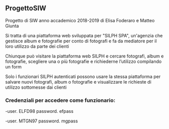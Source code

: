 ## ProgettoSIW
Progetto di SIW anno accademico 2018-2019 di Elisa Foderaro e Matteo Giunta

Si tratta di una piattaforma web sviluppata per "SILPH SPA", un'agenzia che gestisce album e fotografie per conto di fotografi e fa da mediatore per il loro utilizzo da parte dei clienti

Chiunque può visitare la piattaforma web SILPH e cercare fotografi, album e fotografie, scegliere una o più fotografie e richiederne l’utilizzo compilando un form

Solo i funzionari SILPH autenticati possono usare la stessa piattaforma per salvare nuovi fotografi, album o fotografie e visualizzare le richieste di utilizzo sottomesse dai clienti

### Credenziali per accedere come funzionario:

-user. ELFD98 password. efpass

-user. MTGN97 password. mgpass
